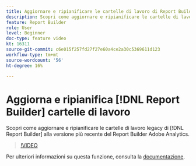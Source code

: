 ```yaml
---
title: Aggiornare e ripianificare le cartelle di lavoro di Report Builder
description: Scopri come aggiornare e ripianificare le cartelle di lavoro del Report Builder legacy alla versione più recente del Report Builder Adobe Analytics.
feature: Report Builder
role: User
level: Beginner
doc-type: feature video
kt: 16311
source-git-commit: c6e015f257fd27f27e60a4ce2a30c5369611d123
workflow-type: tm+mt
source-wordcount: '56'
ht-degree: 16%

---
```


# Aggiorna e ripianifica [!DNL Report Builder] cartelle di lavoro

Scopri come aggiornare e ripianificare le cartelle di lavoro legacy di [!DNL Report Builder] alla versione più recente del Report Builder Adobe Analytics.

>[!VIDEO](https://video.tv.adobe.com/v/3446190/?quality=12&learn=on&captions=ita)

Per ulteriori informazioni su questa funzione, consulta la [documentazione](https://experienceleague.adobe.com/it/docs/analytics/analyze/report-builder/home).
